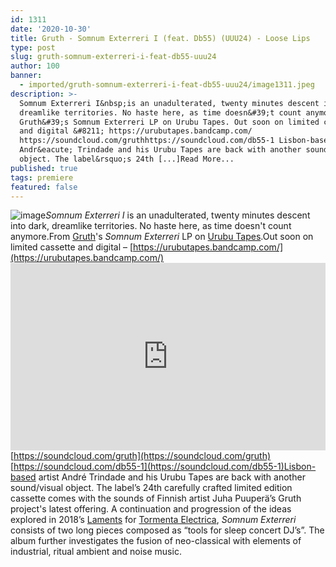 ```yaml
---
id: 1311
date: '2020-10-30'
title: Gruth - Somnum Exterreri I (feat. Db55) (UUU24) - Loose Lips
type: post
slug: gruth-somnum-exterreri-i-feat-db55-uuu24
author: 100
banner:
  - imported/gruth-somnum-exterreri-i-feat-db55-uuu24/image1311.jpeg
description: >-
  Somnum Exterreri I&nbsp;is an unadulterated, twenty minutes descent into dark,
  dreamlike territories. No haste here, as time doesn&#39;t count anymore. From
  Gruth&#39;s Somnum Exterreri LP on Urubu Tapes. Out soon on limited cassette
  and digital &#8211; https://urubutapes.bandcamp.com/
  https://soundcloud.com/gruthhttps://soundcloud.com/db55-1 Lisbon-based artist
  Andr&eacute; Trindade and his Urubu Tapes are back with another sound/visual
  object. The label&rsquo;s 24th [...]Read More...
published: true
tags: premiere
featured: false
---
```

![image](../imported/gruth-somnum-exterreri-i-feat-db55-uuu24/image1311.jpeg)_Somnum Exterreri I_ is an unadulterated, twenty minutes descent into dark, dreamlike territories. No haste here, as time doesn't count anymore.From [Gruth](https://gruth.bandcamp.com/)'s _Somnum Exterreri_ LP on [Urubu Tapes](https://urubutapes.bandcamp.com/).Out soon on limited cassette and digital – [https://urubutapes.bandcamp.com/](https://urubutapes.bandcamp.com/)<iframe width='100%' height='300' scrolling='no' frameborder='no' allow='autoplay' src='https://w.soundcloud.com/player/?url=https%3A//api.soundcloud.com/tracks/920431393&color=%23ff5500&auto_play=false&hide_related=false&show_comments=true&show_user=true&show_reposts=false&show_teaser=true'></iframe>[https://soundcloud.com/gruth](https://soundcloud.com/gruth)  
[https://soundcloud.com/db55-1](https://soundcloud.com/db55-1)Lisbon-based artist André Trindade and his Urubu Tapes are back with another sound/visual object. The label’s 24th carefully crafted limited edition cassette comes with the sounds of Finnish artist Juha Puuperä’s Gruth project's latest offering. A continuation and progression of the ideas explored in 2018’s [Laments](https://gruth.bandcamp.com/album/laments) for [Tormenta Electrica](https://tormentaelectrica.bandcamp.com/), _Somnum Exterreri_ consists of two long pieces composed as “tools for sleep concert DJ’s”. The album further investigates the fusion of neo-classical with elements of industrial, ritual ambient and noise music.